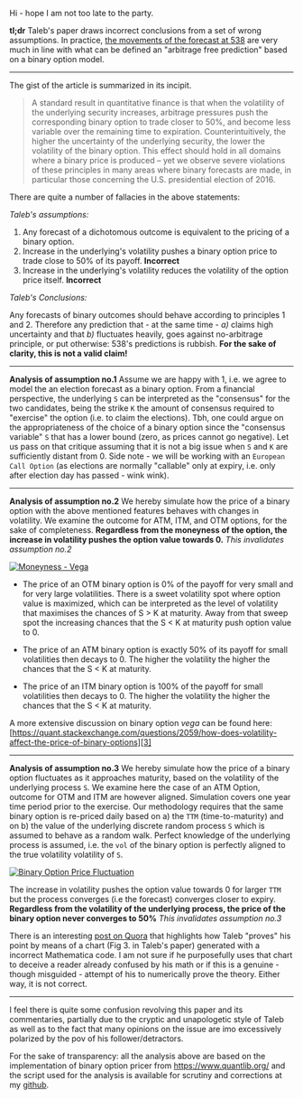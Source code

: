 Hi - hope I am not too late to the party.

**tl;dr** Taleb's paper draws incorrect conclusions from a set of wrong assumptions. 
In practice, [the movements of the forecast at 538][1] are very much in line with what can be defined an "arbitrage free prediction" based on a binary option model.

---

The gist of the article is summarized in its incipit.

> A standard result in quantitative finance is that when the volatility of the underlying security increases, arbitrage pressures push the corresponding binary option to trade closer to 50%, and become less variable over the remaining time to expiration. Counterintuitively, the higher the uncertainty of the underlying security, the lower the volatility of the binary option. This effect should hold in all domains where a binary price is produced – yet we observe severe violations of these principles in many areas where binary forecasts are made, in particular those concerning the U.S. presidential election of 2016.

There are quite a number of fallacies in the above statements:

*Taleb's assumptions:*
 1. Any forecast of a dichotomous outcome is equivalent to the pricing of a binary option. 
 2. Increase in the underlying's volatility pushes a binary option price to trade close to 50% of its payoff. **Incorrect**
 3. Increase in the underlying's volatility reduces the volatility of the option price itself. **Incorrect**

*Taleb's Conclusions:*

Any forecasts of binary outcomes should behave according to principles 1 and 2. Therefore any prediction that - at the same time - *a)* claims high uncertainty and that *b)* fluctuates heavily, goes against no-arbitrage principle, or put otherwise: 538's predictions is rubbish. **For the sake of clarity, this is not a valid claim!**

---

**Analysis of assumption no.1**
Assume we are happy with 1, i.e. we agree to model the an election forecast as a binary option. From a financial perspective, the underlying `S` can be interpreted as the "consensus" for the two candidates, being the strike `K` the amount of consensus required to "exercise" the option (i.e. to claim the elections). Tbh, one could argue on the appropriateness of the choice of a binary option since the "consensus variable" `S` that has a lower bound (zero, as prices cannot go negative). Let us pass on that critique assuming that it is not a big issue when `S` and `K` are sufficiently distant from 0. Side note - we will be working with an `European Call Option` (as elections are normally "callable" only at expiry, i.e. only after election day has passed - wink wink).

---

**Analysis of assumption no.2**
We hereby simulate how the price of a binary option with the above mentioned features behaves with changes in volatility. We examine the outcome for ATM, ITM, and OTM options, for the sake of completeness. **Regardless from the moneyness of the option, the increase in volatility pushes the option value towards 0.** *This invalidates assumption no.2*

[![Moneyness - Vega][2]][2]

- The price of an OTM binary option is 0% of the payoff for very small and for very large volatilities. There is a sweet volatility spot where option value is maximized, which can be interpreted as the level of volatility that maximises the chances of S > K at maturity. Away from that sweep spot the increasing chances that the S < K at maturity push option value to 0.

- The price of an ATM binary option is exactly 50% of its payoff for small volatilities then decays to 0. The higher the volatility the higher the chances that the S < K at maturity.

- The price of an ITM binary option is 100% of the payoff for small volatilities then decays to 0. The higher the volatility the higher the chances that the S < K at maturity.

A more extensive discussion on binary option *vega* can be found here: [https://quant.stackexchange.com/questions/2059/how-does-volatility-affect-the-price-of-binary-options][3]

---

**Analysis of assumption no.3**
We hereby simulate how the price of a binary option fluctuates as it approaches maturity, based on the volatility of the underlying process `S`. We examine here the case of an ATM Option, outcome for OTM and ITM are however aligned. Simulation covers one year time period prior to the exercise. Our methodology requires that the same binary option is re-priced daily based on a) the `TTM` (time-to-maturity) and on b) the value of the underlying discrete random process `S` which is assumed to behave as a random walk. Perfect knowledge of the underlying process is assumed, i.e. the `vol` of the binary option is perfectly aligned to the true volatility volatility of `S`.

 [![Binary Option Price Fluctuation][4]][4]

The increase in volatility pushes the option value towards 0 for larger `TTM` but the process converges (i.e the forecast) converges closer to expiry. **Regardless from the volatility of the underlying process, the price of the binary option never converges to 50%** *This invalidates assumption no.3*

There is an interesting [post on Quora][5] that highlights how Taleb "proves" his point by means of a chart (Fig 3. in Taleb's paper) generated with a incorrect Mathematica code. I am not sure if he purposefully uses that chart to deceive a reader already confused by his math or if this is a genuine - though misguided - attempt of his to numerically prove the theory. Either way, it is not correct.

---

I feel there is quite some confusion revolving this paper and its commentaries, partially due to the cryptic and unapologetic style of Taleb as well as to the fact that many opinions on the issue are imo excessively polarized by the pov of his follower/detractors.

For the sake of transparency: all the analysis above are based on the implementation of binary option pricer from https://www.quantlib.org/ and the script used for the analysis is available for scrutiny and corrections at my [github][6]. 


  [1]: https://projects.fivethirtyeight.com/2020-election-forecast/
  [2]: https://i.stack.imgur.com/DaEto.png
  [3]: https://quant.stackexchange.com/questions/2059/how-does-volatility-affect-the-price-of-binary-options
  [4]: https://i.stack.imgur.com/vg32b.png
  [5]: https://qr.ae/pNOkdZ
  [6]: https://github.com/gbonomib/forecastarbitrage/
